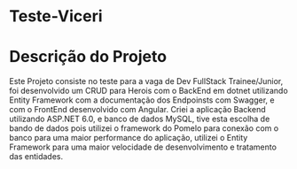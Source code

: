 # Teste-Viceri
# Descrição do Projeto
Este Projeto consiste no teste para a vaga de Dev FullStack Trainee/Junior, foi desenvolvido um CRUD para Herois com o BackEnd em dotnet utilizando Entity Framework
com a documentação dos Endpoinsts com Swagger, e com o FrontEnd desenvolvido com Angular. Criei a aplicação Backend utilizando ASP.NET 6.0, e banco de dados MySQL,
tive esta escolha de bando de dados pois utilizei o framework do Pomelo para conexão com o banco para uma maior performance do aplicação, utilizei o Entity Framework
para uma maior velocidade de desenvolvimento e tratamento das entidades.

